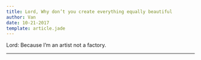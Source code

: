 ```yaml
---
title: Lord, Why don’t you create everything equally beautiful
author: Van
date: 10-21-2017
template: article.jade
---
```


Lord: Because I’m an artist not a factory.

---







